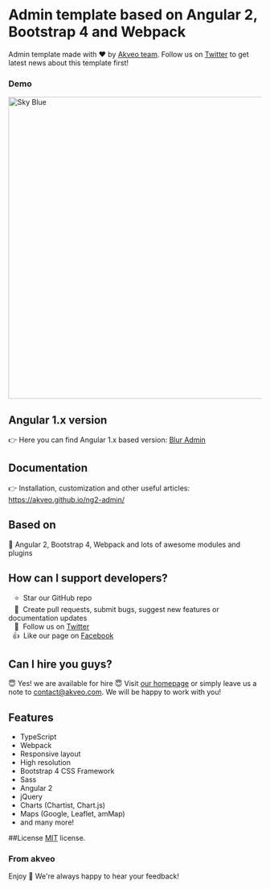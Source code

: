 # Admin template based on Angular 2, Bootstrap 4 and Webpack

Admin template made with :heart:  by [Akveo team](http://akveo.com/). Follow us on [Twitter](https://twitter.com/akveo_inc) to get latest news about this template first!

### Demo

<a target="_blank" href="http://akveo.com/ng2-admin/"><img src="http://i.imgur.com/QK9AzHj.jpg" width="600" alt="Sky Blue"/></a>

## Angular 1.x version
 :point_right: Here you can find Angular 1.x based version: [Blur Admin](http://akveo.github.io/blur-admin/)
 
## Documentation
:point_right: Installation, customization and other useful articles: https://akveo.github.io/ng2-admin/

## Based on
:rocket: Angular 2, Bootstrap 4, Webpack and lots of awesome modules and plugins

## How can I support developers?
&nbsp;&nbsp;&nbsp;:star:&nbsp;&nbsp;Star our GitHub repo </br>
&nbsp;&nbsp;&nbsp;:wrench:&nbsp;&nbsp;Create pull requests, submit bugs, suggest new features or documentation updates </br>
&nbsp;&nbsp;&nbsp;:feet:&nbsp;&nbsp;Follow us on [Twitter](https://twitter.com/akveo_inc) </br>
&nbsp;&nbsp;:thumbsup:&nbsp;&nbsp;Like our page on [Facebook](https://www.facebook.com/akveo/) </br>

## Can I hire you guys?
:innocent: Yes! we are available for hire :innocent:  Visit [our homepage](http://akveo.com/) or simply leave us a note to [contact@akveo.com](mailto:contact@akveo.com). We will be happy to work with you!

## Features
* TypeScript
* Webpack
* Responsive layout
* High resolution
* Bootstrap 4 CSS Framework
* Sass
* Angular 2
* jQuery
* Charts (Chartist, Chart.js)
* Maps (Google, Leaflet, amMap)
* and many more!

##License
[MIT](LICENSE.txt) license.

### From akveo

Enjoy :metal:
We're always happy to hear your feedback!
